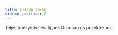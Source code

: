 ```yaml
---
title: haladó témák
sidebar_position: 2
---
```


Teljesítménynövelési tippek Docusaurus projektekhez.